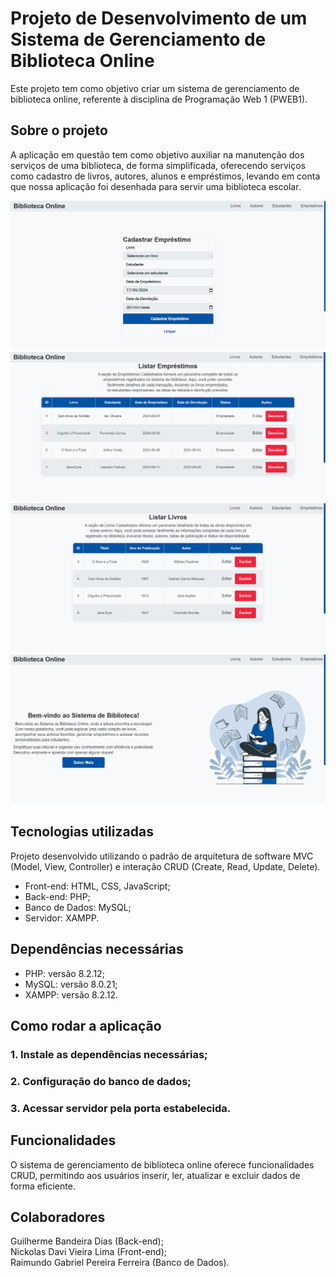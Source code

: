 # Projeto de Desenvolvimento de um Sistema de Gerenciamento de Biblioteca Online

Este projeto tem como objetivo criar um sistema de gerenciamento de biblioteca online, 
referente à disciplina de Programação Web 1 (PWEB1).

## Sobre o projeto

A aplicação em questão tem como objetivo auxiliar na manutenção dos serviços de uma biblioteca, de forma simplificada, 
oferecendo serviços como cadastro de livros, autores, alunos e empréstimos, levando em conta que nossa aplicação 
foi desenhada para servir uma biblioteca escolar.

![Cadastro De Emprestimos](https://github.com/DevGuiBan/pweb1-Biblioteca/blob/main/imgs/CadastroDeEmprestimos.png)
![Listagem De Emprestimos](https://github.com/DevGuiBan/pweb1-Biblioteca/blob/main/imgs/ListagemDeEmprestimos.png)
![Listagem De Livros](https://github.com/DevGuiBan/pweb1-Biblioteca/blob/main/imgs/ListagemDeLivros.png)
![Página Principal](https://github.com/DevGuiBan/pweb1-Biblioteca/blob/main/imgs/PaginaPrincipal.png)

## Tecnologias utilizadas

Projeto desenvolvido utilizando o padrão de arquitetura de software MVC (Model, View, Controller) e 
interação CRUD (Create, Read, Update, Delete).

- Front-end: HTML, CSS, JavaScript;
- Back-end: PHP;
- Banco de Dados: MySQL;
- Servidor: XAMPP.

## Dependências necessárias

- PHP: versão 8.2.12;
- MySQL: versão 8.0.21;
- XAMPP: versão 8.2.12.

## Como rodar a aplicação

### 1. Instale as dependências necessárias;
### 2. Configuração do banco de dados;
### 3. Acessar servidor pela porta estabelecida.

## Funcionalidades

O sistema de gerenciamento de biblioteca online oferece funcionalidades CRUD, permitindo aos usuários inserir, ler, 
atualizar e excluir dados de forma eficiente.

## Colaboradores

Guilherme Bandeira Dias (Back-end);  
Nickolas Davi Vieira Lima (Front-end);  
Raimundo Gabriel Pereira Ferreira (Banco de Dados).
